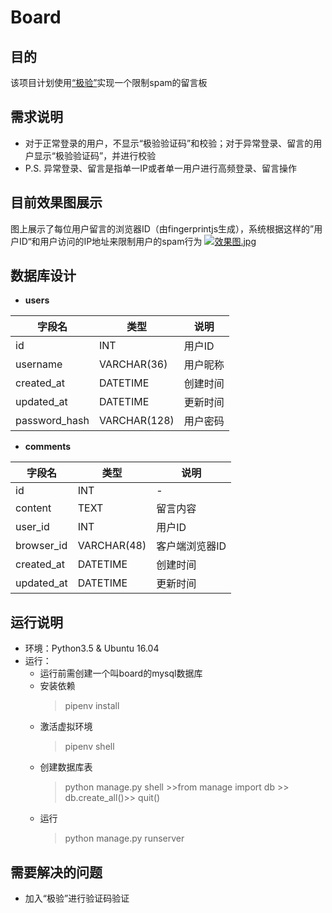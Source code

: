 # Board

## 目的
该项目计划使用[“极验”](http://www.geetest.com)实现一个限制spam的留言板

## 需求说明
* 对于正常登录的用户，不显示“极验验证码”和校验；对于异常登录、留言的用户显示“极验验证码”，并进行校验
* P.S. 异常登录、留言是指单一IP或者单一用户进行高频登录、留言操作

## 目前效果图展示
图上展示了每位用户留言的浏览器ID（由fingerprintjs生成），系统根据这样的”用户ID“和用户访问的IP地址来限制用户的spam行为
[![效果图.jpg](https://i.loli.net/2018/05/10/5af43a4a5c1bf.jpg)](https://i.loli.net/2018/05/10/5af43a4a5c1bf.jpg)

## 数据库设计
- **users**

| 字段名         | 类型           | 说明                          |
| ------------- | ------------- | -----------------------------|
| id            | INT       | 用户ID                            |
| username          | VARCHAR(36)    | 用户昵称                |
| created_at    | DATETIME          | 创建时间                       |
| updated_at    | DATETIME          | 更新时间                       |
| password_hash     | VARCHAR(128)          | 用户密码                |

- **comments**

| 字段名         | 类型           | 说明                          |
| ------------- | ------------- | -----------------------------|
| id            | INT       | -                            |
| content   | TEXT    | 留言内容                   |
| user_id       | INT       | 用户ID                       |
| browser_id       | VARCHAR(48)       | 客户端浏览器ID                       |
| created_at    | DATETIME          | 创建时间                       |
| updated_at    | DATETIME          | 更新时间                       |

## 运行说明
* 环境：Python3.5 & Ubuntu 16.04
* 运行： 
    * 运行前需创建一个叫board的mysql数据库
    * 安装依赖
        > pipenv install
    * 激活虚拟环境
        > pipenv shell
    * 创建数据库表
        > python manage.py shell
        > \>\>from manage import db
        \>\> db.create_all()\>\> quit()
    * 运行
        > python manage.py runserver   

## 需要解决的问题
* 加入“极验”进行验证码验证